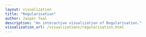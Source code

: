 ```yaml
---
layout: visualization
title: "Regularisation"
author: Jasper Taal
description: "An interactive visualization of Regularisation."
visualization_url: /visualisations/regularisation.html
---
```


